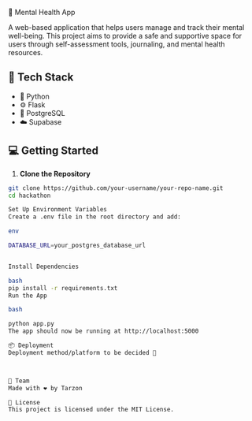 🧠 Mental Health App

A web-based application that helps users manage and track their mental well-being. This project aims to provide a safe and supportive space for users through self-assessment tools, journaling, and mental health resources.

## 🚀 Tech Stack

- 🐍 Python  
- ⚙️ Flask  
- 🐘 PostgreSQL  
- ☁️ Supabase  

## 💻 Getting Started

1. **Clone the Repository**

```bash
git clone https://github.com/your-username/your-repo-name.git
cd hackathon

Set Up Environment Variables
Create a .env file in the root directory and add:

env

DATABASE_URL=your_postgres_database_url


Install Dependencies

bash
pip install -r requirements.txt
Run the App

bash

python app.py
The app should now be running at http://localhost:5000

📦 Deployment
Deployment method/platform to be decided 🚧



🙌 Team
Made with ❤️ by Tarzon

📃 License
This project is licensed under the MIT License.
